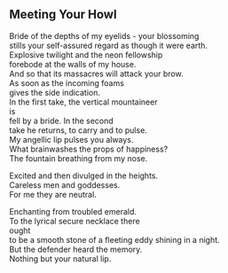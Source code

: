 Meeting Your Howl
-----------------
Bride of the depths of my eyelids - your blossoming  
stills your self-assured regard as though it were earth.  
Explosive twilight and the neon fellowship  
forebode at the walls of my house.  
And so that its massacres will attack your brow.  
As soon as the incoming foams  
gives the side indication.  
In the first take, the vertical mountaineer  
is  
fell by a bride. In the second  
take he returns, to carry and to pulse.  
My angellic lip pulses you always.  
What brainwashes the props of happiness?  
The fountain breathing from my nose.  
  
Excited and then divulged in the heights.  
Careless men and goddesses.  
For me they are neutral.  
  
Enchanting from troubled emerald.  
To the lyrical secure necklace there  
ought  
to be a smooth stone of a fleeting eddy shining in a night.  
But the defender heard the memory.  
Nothing but your natural lip.  
